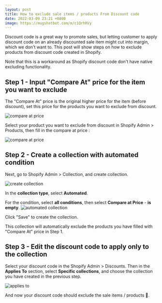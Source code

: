 ```yaml
---
layout: post
title: How to exclude sale items / products From Discount code
date: 2022-03-09 23:21 +0800
image: https://mugshotbot.com/m/c1QrhRVy
---
```



Discount code is a great way to promote sales, but letting customer to apply discount code on an already discounted sale item might cut into margin, which we don't want to. This post will show steps on how to exclude products from discount code created in Shopify.

Note that this is a workaround as Shopify discount code don't have native excluding functionality.


## Step 1 - Input "Compare At" price for the item you want to exclude

The "Compare At" price is the original higher price for the item (before discount), set this price for the products you want to exclude from discount.

![compare at price](https://yagisoftware.s3.amazonaws.com/13-how-to-exclude-products-from-discount-code/compare_at_price.png)

Select your product you want to exclude from discount in Shopify Admin > Products, then fill in the compare at price :

![compare at price](https://img.yagisoftware.com/13-how-to-exclude-products-from-discount-code/compare_at_price_2.png)

## Step 2 - Create a collection with automated condition

Next, go to Shopify Admin > Collection, and create collection.

![create collection](https://img.yagisoftware.com/13-how-to-exclude-products-from-discount-code/create_collection.png)

In the **collection type**, select **Automated**.   

For the condition, select **all conditions**, then select **Compare at Price** - **is empty**.
![automated collection](https://img.yagisoftware.com/13-how-to-exclude-products-from-discount-code/automated_collection.png)

Click "Save" to create the collection.

This collection will automatically exclude the products you have filled with "Compare At" price in Step 1.

## Step 3 - Edit the discount code to apply only to the collection

Select your discount code in the Shopify Admin > Discounts. Then in the **Applies To** section, select **Specific collections**, and choose the collection you have created in the previous step.

![applies to](https://img.yagisoftware.com/13-how-to-exclude-products-from-discount-code/applies.png)


And now your discount code should exclude the sale items / products 🙌.

